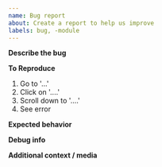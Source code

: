 ```yaml
---
name: Bug report
about: Create a report to help us improve
labels: bug, -module
---
```


**Describe the bug**
<!-- A clear and concise description of what the bug is. -->

**To Reproduce**
<!-- Steps to reproduce the behavior: -->
1. Go to '...'
2. Click on '....'
3. Scroll down to '....'
4. See error

**Expected behavior**
<!-- A clear and concise description of what you expected to happen. -->

**Debug info**
<!-- A screenshot or copy of the `;tsc` command output is required for valid bug reports -->

**Additional context / media**
<!-- Add any other context about the problem here, such as a video or screenshot. -->
